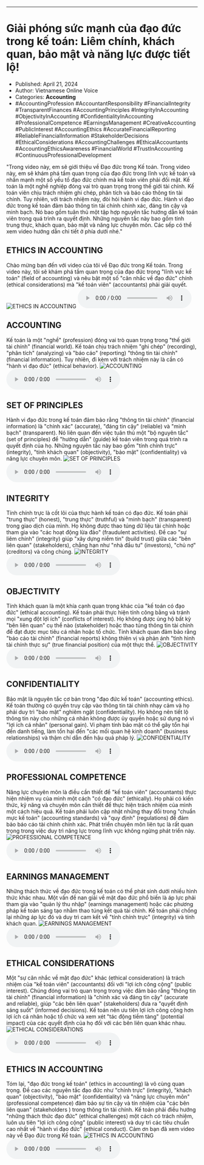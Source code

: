 
---

# Giải phóng sức mạnh của đạo đức trong kế toán: Liêm chính, khách quan, bảo mật và năng lực được tiết lộ!

- Published: April 21, 2024
- Author: Vietnamese Online Voice
- Categories: **Accounting**
- #AccountingProfession #AccountantResponsibility #FinancialIntegrity #TransparentFinances #AccountingPrinciples #IntegrityInAccounting #ObjectivityInAccounting #ConfidentialityInAccounting #ProfessionalCompetence #EarningsManagement #CreativeAccounting #PublicInterest #AccountingEthics #AccurateFinancialReporting #ReliableFinancialInformation #StakeholderDecisions #EthicalConsiderations #AccountingChallenges #EthicalAccountants #AccountingEthicsAwareness #FinancialWorld #TrustInAccounting #ContinuousProfessionalDevelopment

"Trong video này, em sẽ giới thiệu về Đạo đức trong Kế toán. Trong video này, em sẽ khám phá tầm quan trọng của đạo đức trong lĩnh vực kế toán và nhấn mạnh một số yếu tố đạo đức chính mà kế toán viên phải đối mặt. Kế toán là một nghề nghiệp đóng vai trò quan trọng trong thế giới tài chính. Kế toán viên chịu trách nhiệm ghi chép, phân tích và báo cáo thông tin tài chính. Tuy nhiên, với trách nhiệm này, đòi hỏi hành vi đạo đức. Hành vi đạo đức trong kế toán đảm bảo thông tin tài chính chính xác, đáng tin cậy và minh bạch. Nó bao gồm tuân thủ một tập hợp nguyên tắc hướng dẫn kế toán viên trong quá trình ra quyết định. Những nguyên tắc này bao gồm tính trung thực, khách quan, bảo mật và năng lực chuyên môn. Các sếp có thể xem video hướng dẫn chi tiết ở phía dưới nhé."


## ETHICS IN ACCOUNTING

Chào mừng bạn đến với video của tôi về Đạo đức trong Kế toán. Trong video này, tôi sẽ khám phá tầm quan trọng của đạo đức trong "lĩnh vực kế toán" (field of accounting) và nêu bật một số "cân nhắc về đạo đức" chính (ethical considerations) mà "kế toán viên" (accountants) phải giải quyết.
![ETHICS IN ACCOUNTING](https://http-archiver-apis-production-80.schnworks.com/storage/images/transitions/2024-04-21/transition--32809368628-Montserrat-ExtraBold-303F9F.jpg)
<audio controls>
    <source src="https://http-archiver-apis-production-80.schnworks.com/storage/audio/file-4917450791.mp3" type="audio/mpeg">
</audio>



## ACCOUNTING

Kế toán là một "nghề" (profession) đóng vai trò quan trọng trong "thế giới tài chính" (financial world). Kế toán chịu trách nhiệm "ghi chép" (recording), "phân tích" (analyzing) và "báo cáo" (reporting) "thông tin tài chính" (financial information). Tuy nhiên, đi kèm với trách nhiệm này là cần có "hành vi đạo đức" (ethical behavior).
![ACCOUNTING](https://http-archiver-apis-production-80.schnworks.com/storage/images/transitions/2024-04-21/transition-9489440728-Montserrat-Medium-7B1FA2.jpg)
<audio controls>
    <source src="https://http-archiver-apis-production-80.schnworks.com/storage/audio/file-32867832218.mp3" type="audio/mpeg">
</audio>



## SET OF PRINCIPLES

Hành vi đạo đức trong kế toán đảm bảo rằng "thông tin tài chính" (financial information) là "chính xác" (accurate), "đáng tin cậy" (reliable) và "minh bạch" (transparent). Nó liên quan đến việc tuân thủ một "bộ nguyên tắc" (set of principles) để "hướng dẫn" (guide) kế toán viên trong quá trình ra quyết định của họ. Những nguyên tắc này bao gồm "tính chính trực" (integrity), "tính khách quan" (objectivity), "bảo mật" (confidentiality) và năng lực chuyên môn.
![SET OF PRINCIPLES](https://http-archiver-apis-production-80.schnworks.com/storage/images/transitions/2024-04-21/transition-34441827948-Montserrat-Black-512DA8.jpg)
<audio controls>
    <source src="https://http-archiver-apis-production-80.schnworks.com/storage/audio/file-1629782573.mp3" type="audio/mpeg">
</audio>



## INTEGRITY

Tính chính trực là cốt lõi của thực hành kế toán có đạo đức. Kế toán phải "trung thực" (honest), "trung thực" (truthful) và "minh bạch" (transparent) trong giao dịch của mình. Họ không được thao túng dữ liệu tài chính hoặc tham gia vào "các hoạt động lừa đảo" (fraudulent activities). Đề cao "sự liêm chính" (integrity) giúp "xây dựng niềm tin" (build trust) giữa các "bên liên quan" (stakeholders), chẳng hạn như "nhà đầu tư" (investors), "chủ nợ" (creditors) và công chúng.
![INTEGRITY](https://http-archiver-apis-production-80.schnworks.com/storage/images/transitions/2024-04-21/transition-2850925001-Montserrat-Bold-4A148C.jpg)
<audio controls>
    <source src="https://http-archiver-apis-production-80.schnworks.com/storage/audio/file-5556635488.mp3" type="audio/mpeg">
</audio>



## OBJECTIVITY

Tính khách quan là một khía cạnh quan trọng khác của "kế toán có đạo đức" (ethical accounting). Kế toán phải thực hiện tính công bằng và tránh mọi "xung đột lợi ích" (conflicts of interest). Họ không được ủng hộ bất kỳ "bên liên quan" cụ thể nào (stakeholder) hoặc thao túng thông tin tài chính để đạt được mục tiêu cá nhân hoặc tổ chức. Tính khách quan đảm bảo rằng "báo cáo tài chính" (financial reports) không thiên vị và phản ánh "tình hình tài chính thực sự" (true financial position) của một thực thể.
![OBJECTIVITY](https://http-archiver-apis-production-80.schnworks.com/storage/images/transitions/2024-04-21/transition-24680622193-Montserrat-Black-4A148C.jpg)
<audio controls>
    <source src="https://http-archiver-apis-production-80.schnworks.com/storage/audio/file-14243081563.mp3" type="audio/mpeg">
</audio>



## CONFIDENTIALITY

Bảo mật là nguyên tắc cơ bản trong "đạo đức kế toán" (accounting ethics). Kế toán thường có quyền truy cập vào thông tin tài chính nhạy cảm và họ phải duy trì "bảo mật" nghiêm ngặt (confidentiality). Họ không nên tiết lộ thông tin này cho những cá nhân không được ủy quyền hoặc sử dụng nó vì "lợi ích cá nhân" (personal gain). Vi phạm tính bảo mật có thể gây tổn hại đến danh tiếng, làm tổn hại đến "các mối quan hệ kinh doanh" (business relationships) và thậm chí dẫn đến hậu quả pháp lý.
![CONFIDENTIALITY](https://http-archiver-apis-production-80.schnworks.com/storage/images/transitions/2024-04-21/transition--548588428-Montserrat-ExtraBold-673AB7.jpg)
<audio controls>
    <source src="https://http-archiver-apis-production-80.schnworks.com/storage/audio/file-63760753995.mp3" type="audio/mpeg">
</audio>



## PROFESSIONAL COMPETENCE

Năng lực chuyên môn là điều cần thiết để "kế toán viên" (accountants) thực hiện nhiệm vụ của mình một cách "có đạo đức" (ethically). Họ phải có kiến ​​thức, kỹ năng và chuyên môn cần thiết để thực hiện trách nhiệm của mình một cách hiệu quả. Kế toán phải luôn cập nhật những thay đổi trong "chuẩn mực kế toán" (accounting standards) và "quy định" (regulations) để đảm bảo báo cáo tài chính chính xác. Phát triển chuyên môn liên tục là rất quan trọng trong việc duy trì năng lực trong lĩnh vực không ngừng phát triển này.
![PROFESSIONAL COMPETENCE](https://http-archiver-apis-production-80.schnworks.com/storage/images/transitions/2024-04-21/transition-4667831067-Montserrat-Regular-9C27B0.jpg)
<audio controls>
    <source src="https://http-archiver-apis-production-80.schnworks.com/storage/audio/file-50885702832.mp3" type="audio/mpeg">
</audio>



## EARNINGS MANAGEMENT

Những thách thức về đạo đức trong kế toán có thể phát sinh dưới nhiều hình thức khác nhau. Một vấn đề nan giải về mặt đạo đức phổ biến là áp lực phải tham gia vào "quản lý thu nhập" (earnings management) hoặc các phương pháp kế toán sáng tạo nhằm thao túng kết quả tài chính. Kế toán phải chống lại những áp lực đó và duy trì cam kết về "tính chính trực" (integrity) và tính khách quan.
![EARNINGS MANAGEMENT](https://http-archiver-apis-production-80.schnworks.com/storage/images/transitions/2024-04-21/transition--1078523551-Montserrat-Black-303F9F.jpg)
<audio controls>
    <source src="https://http-archiver-apis-production-80.schnworks.com/storage/audio/file-32287845755.mp3" type="audio/mpeg">
</audio>



## ETHICAL CONSIDERATIONS

Một "sự cân nhắc về mặt đạo đức" khác (ethical consideration) là trách nhiệm của "kế toán viên" (accountants) đối với "lợi ích công cộng" (public interest). Chúng đóng vai trò quan trọng trong việc đảm bảo rằng "thông tin tài chính" (financial information) là "chính xác và đáng tin cậy" (accurate and reliable), giúp "các bên liên quan" (stakeholders) đưa ra "quyết định sáng suốt" (informed decisions). Kế toán nên ưu tiên lợi ích công cộng hơn lợi ích cá nhân hoặc tổ chức và xem xét "tác động tiềm tàng" (potential impact) của các quyết định của họ đối với các bên liên quan khác nhau.
![ETHICAL CONSIDERATIONS](https://http-archiver-apis-production-80.schnworks.com/storage/images/transitions/2024-04-21/transition-3192915587-Montserrat-Black-303F9F.jpg)
<audio controls>
    <source src="https://http-archiver-apis-production-80.schnworks.com/storage/audio/file-19073936908.mp3" type="audio/mpeg">
</audio>



## ETHICS IN ACCOUNTING

Tóm lại, "đạo đức trong kế toán" (ethics in accounting) là vô cùng quan trọng. Đề cao các nguyên tắc đạo đức như "chính trực" (integrity), "khách quan" (objectivity), "bảo mật" (confidentiality) và "năng lực chuyên môn" (professional competence) đảm bảo sự tin cậy và tín nhiệm của "các bên liên quan" (stakeholders ) trong thông tin tài chính. Kế toán phải điều hướng "những thách thức đạo đức" (ethical challenges) một cách có trách nhiệm, luôn ưu tiên "lợi ích công cộng" (public interest) và duy trì các tiêu chuẩn cao nhất về "hành vi đạo đức" (ethical conduct). Cảm ơn bạn đã xem video này về Đạo đức trong Kế toán.
![ETHICS IN ACCOUNTING](https://http-archiver-apis-production-80.schnworks.com/storage/images/transitions/2024-04-21/transition--20797584732-Montserrat-Thin-004895.jpg)
<audio controls>
    <source src="https://http-archiver-apis-production-80.schnworks.com/storage/audio/file-39628752971.mp3" type="audio/mpeg">
</audio>

